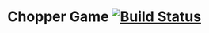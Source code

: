 Chopper Game   [![Build Status](https://travis-ci.org/bubuntux/chopper-game.png?branch=master)](https://travis-ci.org/bubuntux/chopper-game)
============